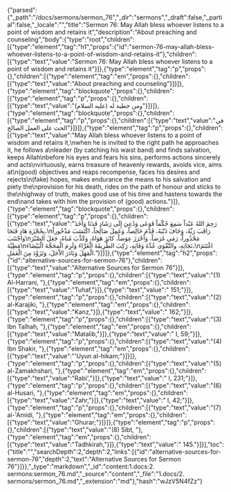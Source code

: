 {"parsed":{"_path":"/docs/sermons/sermon_76","_dir":"sermons","_draft":false,"_partial":false,"_locale":"","title":"Sermon 76:  May Allah bless whoever listens to a point of wisdom and retains it","description":"About preaching and counseling","body":{"type":"root","children":[{"type":"element","tag":"h1","props":{"id":"sermon-76-may-allah-bless-whoever-listens-to-a-point-of-wisdom-and-retains-it"},"children":[{"type":"text","value":"Sermon 76:  May Allah bless whoever listens to a point of wisdom and retains it"}]},{"type":"element","tag":"p","props":{},"children":[{"type":"element","tag":"em","props":{},"children":[{"type":"text","value":"About preaching and counseling"}]}]},{"type":"element","tag":"blockquote","props":{},"children":[{"type":"element","tag":"p","props":{},"children":[{"type":"text","value":"ومن خطبة له (عليه السلام)"}]}]},{"type":"element","tag":"blockquote","props":{},"children":[{"type":"element","tag":"p","props":{},"children":[{"type":"text","value":"في الحث على العمل الصالح"}]}]},{"type":"element","tag":"p","props":{},"children":[{"type":"text","value":"May Allah bless whoever listens to a point of wisdom and retains it,\nwhen he is invited to the right path he approaches it, he follows a\nleader (by catching his waist band) and finds salvation, keeps Allah\nbefore his eyes and fears his sins, performs actions sincerely and acts\nvirtuously, earns treasure of heavenly rewards, avoids vice, aims at\n(good) objectives and reaps recompense, faces his desires and rejects\n(fake) hopes, makes endurance the means to his salvation and piety the\nprovision for his death, rides on the path of honour and sticks to the\nhighway of truth, makes good use of his time and hastens towards the end\nand takes with him the provision of (good) actions."}]},{"type":"element","tag":"blockquote","props":{},"children":[{"type":"element","tag":"p","props":{},"children":[{"type":"text","value":"رَحِمَ اللهُ عَبْداً سَمِعَ حُكْماً فَوَعَى وَدُعِيَ إِلَى رَشَادٍ فَدَنَا وَأَخَذَ بِحُجْزَةِ هَادٍ فَنَجَا،\nرَاقَبَ رَبِّهُ، وَخَافَ ذَنْبَهُ، قَدَّمَ خَالِصاً، وَعَمِلَ صَالِحاً، اكْتَسَبَ مَذْخُوراً وَاجْتَنَبَ\nمَحْذُوراً، رَمَى غَرَضاً، وَأَحْرَزَ عِوَضاً، كابَرَ هَوَاهُ، وَكَذَّبَ مُناهُ، جَعَلَ الصَّبْرَ مَطِيَّةَ\nنَجَاتِهِ، والتَّقْوَى عُدَّةَ وَفَاتِهِ، رَكِبَ الطَّرِيقَةَ الْغَرَّاءَ وَلَزِمَ الْمحَجَّةَ الْبَيْضَاءَ،\nاغْتَنَمَ الْمَهَلَ وَبَادَرَ الاْجَلَ، وَتَزَوَّدَ مِنَ الْعَمَلِ."}]}]},{"type":"element","tag":"h2","props":{"id":"alternative-sources-for-sermon-76"},"children":[{"type":"text","value":"Alternative Sources for Sermon 76"}]},{"type":"element","tag":"p","props":{},"children":[{"type":"text","value":"(1) Al-Harrani, "},{"type":"element","tag":"em","props":{},"children":[{"type":"text","value":"Tuhaf,"}]},{"type":"text","value":" 151;"}]},{"type":"element","tag":"p","props":{},"children":[{"type":"text","value":"(2) al-Karajiki, "},{"type":"element","tag":"em","props":{},"children":[{"type":"text","value":"Kanz,"}]},{"type":"text","value":" 162;"}]},{"type":"element","tag":"p","props":{},"children":[{"type":"text","value":"(3) Ibn Talhah, "},{"type":"element","tag":"em","props":{},"children":[{"type":"text","value":"Matalib,"}]},{"type":"text","value":" I, 59;"}]},{"type":"element","tag":"p","props":{},"children":[{"type":"text","value":"(4) Ibn Shakir, "},{"type":"element","tag":"em","props":{},"children":[{"type":"text","value":"'Uyun al-hikam;"}]}]},{"type":"element","tag":"p","props":{},"children":[{"type":"text","value":"(5) al-Zamakhshari, "},{"type":"element","tag":"em","props":{},"children":[{"type":"text","value":"Rabi',"}]},{"type":"text","value":" I, 231;"}]},{"type":"element","tag":"p","props":{},"children":[{"type":"text","value":"(6) al-Husari, "},{"type":"element","tag":"em","props":{},"children":[{"type":"text","value":"Zahr,"}]},{"type":"text","value":" I, 42;"}]},{"type":"element","tag":"p","props":{},"children":[{"type":"text","value":"(7) al-'Amidi, "},{"type":"element","tag":"em","props":{},"children":[{"type":"text","value":"Ghurar;"}]}]},{"type":"element","tag":"p","props":{},"children":[{"type":"text","value":"(8) Sibt, "},{"type":"element","tag":"em","props":{},"children":[{"type":"text","value":"Tadhkirah,"}]},{"type":"text","value":" 145."}]}],"toc":{"title":"","searchDepth":2,"depth":2,"links":[{"id":"alternative-sources-for-sermon-76","depth":2,"text":"Alternative Sources for Sermon 76"}]}},"_type":"markdown","_id":"content:1.docs:2. sermons:sermon_76.md","_source":"content","_file":"1.docs/2. sermons/sermon_76.md","_extension":"md"},"hash":"wJzV5N4fZz"}